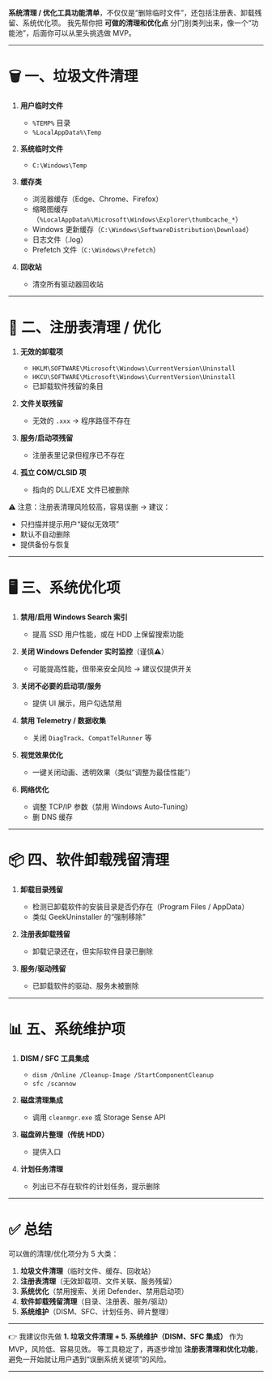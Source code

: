 
**系统清理 / 优化工具功能清单**，不仅仅是“删除临时文件”，还包括注册表、卸载残留、系统优化项。
我先帮你把 **可做的清理和优化点** 分门别类列出来，像一个“功能池”，后面你可以从里头挑选做 MVP。

---

# 🗑️ 一、垃圾文件清理

1. **用户临时文件**

   * `%TEMP%` 目录
   * `%LocalAppData%\Temp`

2. **系统临时文件**

   * `C:\Windows\Temp`

3. **缓存类**

   * 浏览器缓存（Edge、Chrome、Firefox）
   * 缩略图缓存（`%LocalAppData%\Microsoft\Windows\Explorer\thumbcache_*`）
   * Windows 更新缓存（`C:\Windows\SoftwareDistribution\Download`）
   * 日志文件（.log）
   * Prefetch 文件（`C:\Windows\Prefetch`）

4. **回收站**

   * 清空所有驱动器回收站

---

# 🧹 二、注册表清理 / 优化

1. **无效的卸载项**

   * `HKLM\SOFTWARE\Microsoft\Windows\CurrentVersion\Uninstall`
   * `HKCU\SOFTWARE\Microsoft\Windows\CurrentVersion\Uninstall`
   * 已卸载软件残留的条目

2. **文件关联残留**

   * 无效的 `.xxx` → 程序路径不存在

3. **服务/启动项残留**

   * 注册表里记录但程序已不存在

4. **孤立 COM/CLSID 项**

   * 指向的 DLL/EXE 文件已被删除

⚠️ 注意：注册表清理风险较高，容易误删 → 建议：

* 只扫描并提示用户“疑似无效项”
* 默认不自动删除
* 提供备份与恢复

---

# 🖥️ 三、系统优化项

1. **禁用/启用 Windows Search 索引**

   * 提高 SSD 用户性能，或在 HDD 上保留搜索功能

2. **关闭 Windows Defender 实时监控**（谨慎⚠️）

   * 可能提高性能，但带来安全风险 → 建议仅提供开关

3. **关闭不必要的启动项/服务**

   * 提供 UI 展示，用户勾选禁用

4. **禁用 Telemetry / 数据收集**

   * 关闭 `DiagTrack`、`CompatTelRunner` 等

5. **视觉效果优化**

   * 一键关闭动画、透明效果（类似“调整为最佳性能”）

6. **网络优化**

   * 调整 TCP/IP 参数（禁用 Windows Auto-Tuning）
   * 删 DNS 缓存

---

# 📦 四、软件卸载残留清理

1. **卸载目录残留**

   * 检测已卸载软件的安装目录是否仍存在（Program Files / AppData）
   * 类似 GeekUninstaller 的“强制移除”

2. **注册表卸载残留**

   * 卸载记录还在，但实际软件目录已删除

3. **服务/驱动残留**

   * 已卸载软件的驱动、服务未被删除

---

# 📊 五、系统维护项

1. **DISM / SFC 工具集成**

   * `dism /Online /Cleanup-Image /StartComponentCleanup`
   * `sfc /scannow`

2. **磁盘清理集成**

   * 调用 `cleanmgr.exe` 或 Storage Sense API

3. **磁盘碎片整理（传统 HDD）**

   * 提供入口

4. **计划任务清理**

   * 列出已不存在软件的计划任务，提示删除

---

# ✅ 总结

可以做的清理/优化项分为 5 大类：

1. **垃圾文件清理**（临时文件、缓存、回收站）
2. **注册表清理**（无效卸载项、文件关联、服务残留）
3. **系统优化**（禁用搜索、关闭 Defender、禁用启动项）
4. **软件卸载残留清理**（目录、注册表、服务/驱动）
5. **系统维护**（DISM、SFC、计划任务、碎片整理）

---

👉 我建议你先做 **1. 垃圾文件清理 + 5. 系统维护（DISM、SFC 集成）** 作为 MVP，风险低、容易见效。
等工具稳定了，再逐步增加 **注册表清理和优化功能**，避免一开始就让用户遇到“误删系统关键项”的风险。

---